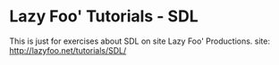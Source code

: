 # Lazy Foo' Tutorials - SDL

This is just for exercises about SDL on site Lazy Foo' Productions.
site: http://lazyfoo.net/tutorials/SDL/
